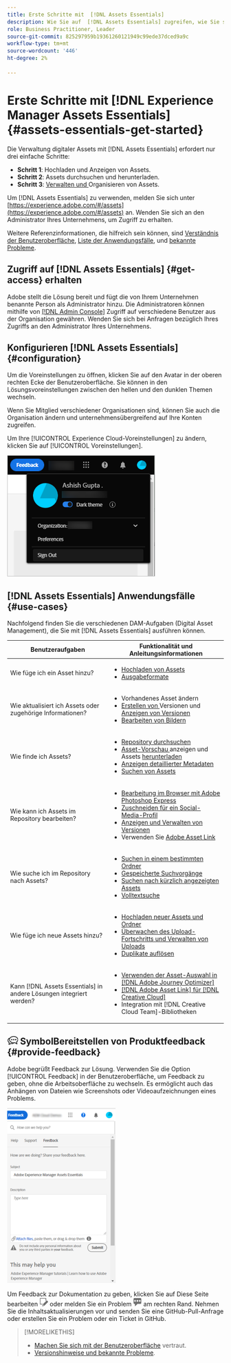 ```yaml
---
title: Erste Schritte mit  [!DNL Assets Essentials]
description: Wie Sie auf  [!DNL Assets Essentials] zugreifen, wie Sie sich anmelden, wie Sie Anwendungsfälle unterstützen und wie bekannte Probleme auftreten können.
role: Business Practitioner, Leader
source-git-commit: 825297959b19361260121949c99ede37dced9a9c
workflow-type: tm+mt
source-wordcount: '446'
ht-degree: 2%

---
```


# Erste Schritte mit [!DNL Experience Manager Assets Essentials] {#assets-essentials-get-started}

<!-- TBD: Make links for these steps. -->

Die Verwaltung digitaler Assets mit [!DNL Assets Essentials] erfordert nur drei einfache Schritte:

* **Schritt 1**:  [](/help/add-delete.md) Hochladen und  [](/help/navigate-view.md) Anzeigen von Assets.
* **Schritt 2**:  [](/help/search.md) Assets durchsuchen und  [](/help/manage-organize.md#download) herunterladen.
* **Schritt 3**:  [Verwalten und ](/help/manage-organize.md) Organisieren von Assets.

Um [!DNL Assets Essentials] zu verwenden, melden Sie sich unter [https://experience.adobe.com/#/assets](https://experience.adobe.com/#/assets) an. Wenden Sie sich an den Administrator Ihres Unternehmens, um Zugriff zu erhalten.

Weitere Referenzinformationen, die hilfreich sein können, sind [Verständnis der Benutzeroberfläche](/help/navigate-view.md), [Liste der Anwendungsfälle](#use-cases), <!-- TBD: [supported file types](/help/supported-file-formats.md), --> und [bekannte Probleme](/help/release-notes.md#known-issues).

## Zugriff auf [!DNL Assets Essentials] {#get-access} erhalten

Adobe stellt die Lösung bereit und fügt die von Ihrem Unternehmen benannte Person als Administrator hinzu. Die Administratoren können mithilfe von [[!DNL Admin Console]](https://helpx.adobe.com/enterprise/admin-guide.html/enterprise/using/welcome.ug.html) Zugriff auf verschiedene Benutzer aus der Organisation gewähren. Wenden Sie sich bei Anfragen bezüglich Ihres Zugriffs an den Administrator Ihres Unternehmens.

## Konfigurieren [!DNL Assets Essentials] {#configuration}

Um die Voreinstellungen zu öffnen, klicken Sie auf den Avatar in der oberen rechten Ecke der Benutzeroberfläche. Sie können in den Lösungsvoreinstellungen zwischen den hellen und den dunklen Themen wechseln.

Wenn Sie Mitglied verschiedener Organisationen sind, können Sie auch die Organisation ändern und unternehmensübergreifend auf Ihre Konten zugreifen.

Um Ihre [!UICONTROL Experience Cloud-Voreinstellungen] zu ändern, klicken Sie auf [!UICONTROL Voreinstellungen].

![Voreinstellung zum Umschalten des dunklen und hellen Designs](assets/theme-change.png)

<!-- TBD: What can admins configure? What more can users configure? Any doc that describes Exp Cloud preferences? 
Metadata forms is out of the scope of 6/17 GA. When the functionality is added, link to it from here. It is about configuring metadata UI. -->

<!-- TBD: This section contains beta-specific video that will be updated post-GA.

## Login experience {#login-experience}

When logging in, after providing the credentials, you can be prompted to select an account. In this case, select `Company or School Account` to proceed.

![Select an account to login](assets/do-not-localize/login-experience.gif)
-->

## [!DNL Assets Essentials] Anwendungsfälle  {#use-cases}

Nachfolgend finden Sie die verschiedenen DAM-Aufgaben (Digital Asset Management), die Sie mit [!DNL Assets Essentials] ausführen können.

| Benutzeraufgaben | Funktionalität und Anleitungsinformationen |
|-----|------|
| Wie füge ich ein Asset hinzu? | <ul> <li> [Hochladen von Assets](/help/add-delete.md) </li> <li> [Ausgabeformate](/help/add-delete.md#renditions) </li> </ul> |
| Wie aktualisiert ich Assets oder zugehörige Informationen? | <ul> <li>Vorhandenes Asset ändern</li> <li>[Erstellen von ](/help/manage-organize.md#create-versions) Versionen und  [Anzeigen von Versionen](/help/navigate-view.md#view-versions)</li> <li>[Bearbeiten von Bildern](/help/edit-images.md)</li> </ul> |
| Wie finde ich Assets? | <ul> <li>[Repository durchsuchen](/help/navigate-view.md#view-assets-and-details) </li> <li> [Asset-Vorschau ](/help/navigate-view.md#preview-assets) anzeigen und Assets  [herunterladen](/help/manage-organize.md) </li> <li>[Anzeigen detaillierter Metadaten](/help/metadata.md) </li> <li>[Suchen von Assets](/help/search.md)</li></ul> |
| Wie kann ich Assets im Repository bearbeiten? | <ul> <li>[Bearbeitung im Browser mit Adobe Photoshop Express](/help/edit-images.md)</li> <li>[Zuschneiden für ein Social-Media-Profil](/help/edit-images.md#crop-straighten-images)</li> <li>[Anzeigen und Verwalten von Versionen](/help/manage-organize.md#create-versions)</li> <li>Verwenden Sie [Adobe Asset Link](/help/integration.md#integrations)</ul></ul> |
| Wie suche ich im Repository nach Assets? | <ul> <li>[Suchen in einem bestimmten Ordner](/help/search.md)</li> <li>[Gespeicherte Suchvorgänge](/help/search.md)</li> <li>[Suchen nach kürzlich angezeigten Assets](/help/search.md)</li> <li>[Volltextsuche](/help/search.md) |
| Wie füge ich neue Assets hinzu? | <ul> <li>[Hochladen neuer Assets und Ordner](/help/add-delete.md#add-assets)</li> <li>[Überwachen des Upload-Fortschritts und Verwalten von Uploads](/help/add-delete.md)</li> <li>[Duplikate auflösen](/help/add-delete.md#resolve-upload-fails)</li> </ul> |
| Kann [!DNL Assets Essentials] in andere Lösungen integriert werden? | <ul> <li>[Verwenden der Asset-Auswahl in [!DNL Adobe Journey Optimizer]](/help/integration.md)</li> <li>[[!DNL Adobe Asset Link] für [!DNL Creative Cloud]](/help/integration.md)</li> <li>Integration mit [!DNL Creative Cloud Team]-Bibliotheken</li> </ul> |

<!--TBD: Merge in above table when these use cases are documented/available.
| How do I delete assets? | <ul> <li>[Delete assets](/help/manage-organize.md)</li> <li>Recover deleted assets</li> <li>Permanently delete assets</li> </ul> |
| How do I share assets or find shared assets? | <ul> <li>Shared by me</li> <li>Shared with me</li> <li>Share for comments and review</li> <li>Unshare assets</li> </ul> |
| How do I collaborate with others and get my assets reviewed | <ul> <li>Share for review</li> <li>Provide comments. Resolve and filter comments</li> <li>Annotations on images</li> <li>Assign tasks to specific users and prioritize</li> </ul> |
-->

## ![Feedback-](assets/do-not-localize/feedback-icon.png) SymbolBereitstellen von Produktfeedback  {#provide-feedback}

Adobe begrüßt Feedback zur Lösung. Verwenden Sie die Option [!UICONTROL Feedback] in der Benutzeroberfläche, um Feedback zu geben, ohne die Arbeitsoberfläche zu wechseln. Es ermöglicht auch das Anhängen von Dateien wie Screenshots oder Videoaufzeichnungen eines Problems.

![Feedback-Option in der Benutzeroberfläche](assets/feedback-panel.png)

Um Feedback zur Dokumentation zu geben, klicken Sie auf Diese Seite bearbeiten ![Bearbeiten Sie die Seite](assets/do-not-localize/edit-page.png) oder melden Sie ein Problem ![Erstellen Sie ein GitHub-Problem](assets/do-not-localize/github-issue.png) am rechten Rand. Nehmen Sie die Inhaltsaktualisierungen vor und senden Sie eine GitHub-Pull-Anfrage oder erstellen Sie ein Problem oder ein Ticket in GitHub.

>[!MORELIKETHIS]
>
>* [Machen Sie sich mit der Benutzeroberfläche](/help/navigate-view.md) vertraut.
>* [Versionshinweise und bekannte Probleme](/help/release-notes.md).


<!-- TBD: 
>* [Supported file types](/help/supported-file-formats.md).
-->
